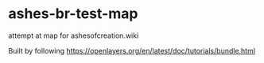 # ashes-br-test-map
attempt at map for ashesofcreation.wiki

Built by following https://openlayers.org/en/latest/doc/tutorials/bundle.html
